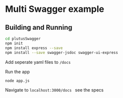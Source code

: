 # Multi Swagger example


## Building and Running

```sh
cd plutusSwagger
npm init
npm install express --save
npm install --save swagger-jsdoc swagger-ui-express
```

Add seperate yaml files to ```/docs```

Run the app

```sh
node app.js
```

Navigate to  ```localhost:3000/docs ```  see the specs 
